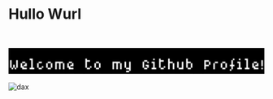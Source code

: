 # Hullo Wurl

<br />

![direct](https://github.com/kevbost/kevbost/raw/main/assets/welcome.svg)

![dax](https://github.com/kevbost/kevbost/raw/main/assets/dax_indexed.svg)
